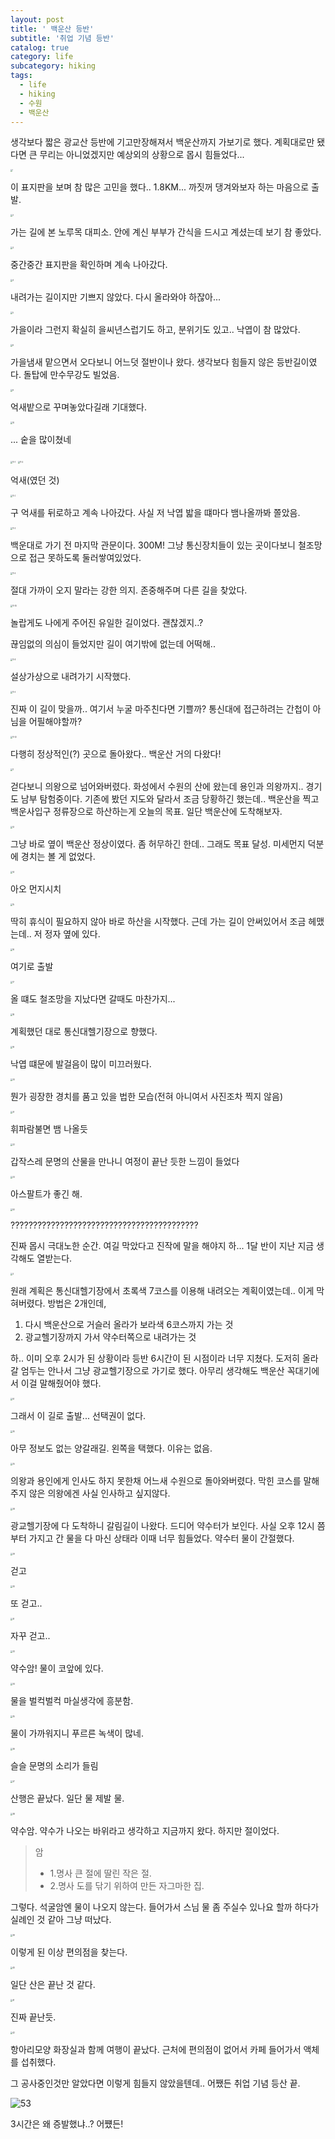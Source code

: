 ```yaml
---
layout: post
title: ' 백운산 등반'
subtitle: '취업 기념 등반'
catalog: true
category: life
subcategory: hiking
tags:
  - life
  - hiking
  - 수원
  - 백운산
---
```


생각보다 짧은 광교산 등반에 기고만장해져서 백운산까지 가보기로 했다. 계획대로만 됐다면 큰 무리는 아니었겠지만 예상외의 상황으로 몹시 힘들었다...

<img src="https://cdn.jsdelivr.net/gh/junsoopooh/junsoopooh.github.io/img/life231217/1.webp" alt="1" style="zoom: 20%;" />

이 표지판을 보며 참 많은 고민을 했다.. 1.8KM... 까짓꺼 댕겨와보자 하는 마음으로 출발.

<img src="https://cdn.jsdelivr.net/gh/junsoopooh/junsoopooh.github.io/img/life231217/2.webp" alt="2" style="zoom: 20%;" />

가는 길에 본 노루목 대피소. 안에 계신 부부가 간식을 드시고 계셨는데 보기 참 좋았다.

<img src="https://cdn.jsdelivr.net/gh/junsoopooh/junsoopooh.github.io/img/life231217/3.webp" alt="3" style="zoom: 20%;" />

중간중간 표지판을 확인하며 계속 나아갔다.

<img src="https://cdn.jsdelivr.net/gh/junsoopooh/junsoopooh.github.io/img/life231217/4.webp" alt="4" style="zoom: 20%;" />

내려가는 길이지만 기쁘지 않았다. 다시 올라와야 하잖아...

<img src="https://cdn.jsdelivr.net/gh/junsoopooh/junsoopooh.github.io/img/life231217/5.webp" alt="5" style="zoom: 20%;" />

가을이라 그런지 확실히 을씨년스럽기도 하고, 분위기도 있고.. 낙엽이 참 많았다.

<img src="https://cdn.jsdelivr.net/gh/junsoopooh/junsoopooh.github.io/img/life231217/6.webp" alt="6" style="zoom: 20%;" />

가을냄새 맡으면서 오다보니 어느덧 절반이나 왔다. 생각보다 힘들지 않은 등반길이였다. 돌탑에 만수무강도 빌었음.

<img src="https://cdn.jsdelivr.net/gh/junsoopooh/junsoopooh.github.io/img/life231217/9.webp" alt="9" style="zoom: 20%;" />

억새밭으로 꾸며놓았다길래 기대했다.

<img src="https://cdn.jsdelivr.net/gh/junsoopooh/junsoopooh.github.io/img/life231217/10.webp" alt="10" style="zoom: 20%;" />

... 숱을 많이쳤네

<img src="https://cdn.jsdelivr.net/gh/junsoopooh/junsoopooh.github.io/img/life231217/11-1.webp" alt="11-1" style="zoom: 20%;" />

<img src="https://cdn.jsdelivr.net/gh/junsoopooh/junsoopooh.github.io/img/life231217/11-2.webp" alt="11-2" style="zoom: 20%;" />

억새(였던 것)

<img src="https://cdn.jsdelivr.net/gh/junsoopooh/junsoopooh.github.io/img/life231217/11-3.webp" alt="11-3" style="zoom: 20%;" />

구 억새를 뒤로하고 계속 나아갔다. 사실 저 낙엽 밟을 떄마다 뱀나올까봐 쫄았음.

<img src="https://cdn.jsdelivr.net/gh/junsoopooh/junsoopooh.github.io/img/life231217/11-5.webp" alt="11-5" style="zoom: 20%;" />

백운대로 가기 전 마지막 관문이다. 300M! 그냥 통신장치들이 있는 곳이다보니 철조망으로 접근 못하도록 둘러쌓여있었다.

<img src="https://cdn.jsdelivr.net/gh/junsoopooh/junsoopooh.github.io/img/life231217/11-6.webp" alt="11-6" style="zoom: 20%;" />

절대 가까이 오지 말라는 강한 의지. 존중해주며 다른 길을 찾았다.

<img src="https://cdn.jsdelivr.net/gh/junsoopooh/junsoopooh.github.io/img/life231217/11-10.webp" alt="11-10" style="zoom: 20%;" />

놀랍게도 나에게 주어진 유일한 길이었다. 괜찮겠지..?

끊임없의 의심이 들었지만 길이 여기밖에 없는데 어떡해..

<img src="https://cdn.jsdelivr.net/gh/junsoopooh/junsoopooh.github.io/img/life231217/11-8.webp" alt="11-8" style="zoom: 20%;" />

설상가상으로 내려가기 시작했다.

<img src="https://cdn.jsdelivr.net/gh/junsoopooh/junsoopooh.github.io/img/life231217/11-9.webp" alt="11-9" style="zoom: 20%;" />

진짜 이 길이 맞을까.. 여기서 누굴 마주친다면 기쁠까? 통신대에 접근하려는 간첩이 아님을 어필해야할까?

<img src="https://cdn.jsdelivr.net/gh/junsoopooh/junsoopooh.github.io/img/life231217/11-12.webp" alt="11-12" style="zoom: 20%;" />

다행히 정상적인(?) 곳으로 돌아왔다.. 백운산 거의 다왔다!

<img src="https://cdn.jsdelivr.net/gh/junsoopooh/junsoopooh.github.io/img/life231217/11.webp" alt="11" style="zoom: 20%;" />

걷다보니 의왕으로 넘어와버렸다. 화성에서 수원의 산에 왔는데 용인과 의왕까지.. 경기도 남부 탐험중이다. 기존에 봤던 지도와 달라서 조금 당황하긴 했는데.. 백운산을 찍고 백운사입구 정류장으로 하산하는게 오늘의 목표. 일단 백운산에 도착해보자.

<img src="https://cdn.jsdelivr.net/gh/junsoopooh/junsoopooh.github.io/img/life231217/12.webp" alt="12" style="zoom: 20%;" />

그냥 바로 옆이 백운산 정상이였다. 좀 허무하긴 한데.. 그래도 목표 달성. 미세먼지 덕분에 경치는 볼 게 없었다.

<img src="https://cdn.jsdelivr.net/gh/junsoopooh/junsoopooh.github.io/img/life231217/14.webp" alt="14" style="zoom: 20%;" />

아오 먼지시치

<img src="https://cdn.jsdelivr.net/gh/junsoopooh/junsoopooh.github.io/img/life231217/15.webp" alt="15" style="zoom: 20%;" />

딱히 휴식이 필요하지 않아 바로 하산을 시작했다. 근데 가는 길이 안써있어서 조금 헤맸는데.. 저 정자 옆에 있다.

<img src="https://cdn.jsdelivr.net/gh/junsoopooh/junsoopooh.github.io/img/life231217/16.webp" alt="16" style="zoom: 20%;" />

여기로 출발

<img src="https://cdn.jsdelivr.net/gh/junsoopooh/junsoopooh.github.io/img/life231217/17.webp" alt="17" style="zoom: 20%;" />

올 떄도 철조망을 지났다면 갈때도 마찬가지...

<img src="https://cdn.jsdelivr.net/gh/junsoopooh/junsoopooh.github.io/img/life231217/18.webp" alt="18" style="zoom: 20%;" />

계획했던 대로 통신대헬기장으로 향했다.

<img src="https://cdn.jsdelivr.net/gh/junsoopooh/junsoopooh.github.io/img/life231217/19.webp" alt="19" style="zoom: 20%;" />

낙엽 떄문에 발걸음이 많이 미끄러웠다.

<img src="https://cdn.jsdelivr.net/gh/junsoopooh/junsoopooh.github.io/img/life231217/20.webp" alt="20" style="zoom: 20%;" />

뭔가 굉장한 경치를 품고 있을 법한 모습(전혀 아니여서 사진조차 찍지 않음)

<img src="https://cdn.jsdelivr.net/gh/junsoopooh/junsoopooh.github.io/img/life231217/21.webp" alt="21" style="zoom: 20%;" />

휘파람불면 뱀 나올듯

<img src="https://cdn.jsdelivr.net/gh/junsoopooh/junsoopooh.github.io/img/life231217/22.webp" alt="22" style="zoom: 20%;" />

갑작스레 문명의 산물을 만나니 여정이 끝난 듯한 느낌이 들었다

<img src="https://cdn.jsdelivr.net/gh/junsoopooh/junsoopooh.github.io/img/life231217/23.webp" alt="23" style="zoom: 20%;" />

아스팔트가 좋긴 해.

<img src="https://cdn.jsdelivr.net/gh/junsoopooh/junsoopooh.github.io/img/life231217/50.webp" alt="50" style="zoom: 20%;" />

??????????????????????????????????????????

진짜 몹시 극대노한 순간. 여길 막았다고 진작에 말을 해야지 하... 1달 반이 지난 지금 생각해도 열받는다.

<img src="https://cdn.jsdelivr.net/gh/junsoopooh/junsoopooh.github.io/img/log231126/3.webp" alt="3" style="zoom: 20%;" />

원래 계획은 통신대헬기장에서 초록색 7코스를 이용해 내려오는 계획이였는데.. 이게 막혀버렸다. 방법은 2개인데,

1. 다시 백운산으로 거슬러 올라가 보라색 6코스까지 가는 것
2. 광교헬기장까지 가서 약수터쪽으로 내려가는 것

하.. 이미 오후 2시가 된 상황이라 등반 6시간이 된 시점이라 너무 지쳤다. 도저히 올라갈 엄두는 안나서 그냥 광교헬기장으로 가기로 했다. 아무리 생각해도 백운산 꼭대기에서 이걸 말해줬어야 했다.

<img src="https://cdn.jsdelivr.net/gh/junsoopooh/junsoopooh.github.io/img/life231217/51.webp" alt="51" style="zoom: 20%;" />

그래서 이 길로 출발... 선택권이 없다.

<img src="https://cdn.jsdelivr.net/gh/junsoopooh/junsoopooh.github.io/img/life231217/24.webp" alt="24" style="zoom: 20%;" />

아무 정보도 없는 양갈래길. 왼쪽을 택했다. 이유는 없음.

<img src="https://cdn.jsdelivr.net/gh/junsoopooh/junsoopooh.github.io/img/life231217/25.webp" alt="25" style="zoom: 20%;" />

의왕과 용인에게 인사도 하지 못한채 어느새 수원으로 돌아와버렸다. 막힌 코스를 말해주지 않은 의왕에겐 사실 인사하고 싶지않다.

<img src="https://cdn.jsdelivr.net/gh/junsoopooh/junsoopooh.github.io/img/life231217/28.webp" alt="28" style="zoom: 20%;" />

광교헬기장에 다 도착하니 갈림길이 나왔다. 드디어 약수터가 보인다. 사실 오후 12시 쯤부터 가지고 간 물을 다 마신 상태라 이때 너무 힘들었다. 약수터 물이 간절했다.

<img src="https://cdn.jsdelivr.net/gh/junsoopooh/junsoopooh.github.io/img/life231217/29.webp" alt="29" style="zoom: 20%;" />

걷고

<img src="https://cdn.jsdelivr.net/gh/junsoopooh/junsoopooh.github.io/img/life231217/30.webp" alt="30" style="zoom: 20%;" />

또 걷고..

<img src="https://cdn.jsdelivr.net/gh/junsoopooh/junsoopooh.github.io/img/life231217/31.webp" alt="31" style="zoom: 20%;" />

자꾸 걷고..

<img src="https://cdn.jsdelivr.net/gh/junsoopooh/junsoopooh.github.io/img/life231217/33.webp" alt="33" style="zoom: 20%;" />

약수암! 물이 코앞에 있다.

<img src="https://cdn.jsdelivr.net/gh/junsoopooh/junsoopooh.github.io/img/life231217/34.webp" alt="34" style="zoom: 20%;" />

물을 벌컥벌컥 마실생각에 흥분함.

<img src="https://cdn.jsdelivr.net/gh/junsoopooh/junsoopooh.github.io/img/life231217/35.webp" alt="35" style="zoom: 20%;" />

물이 가까워지니 푸르른 녹색이 많네.

<img src="https://cdn.jsdelivr.net/gh/junsoopooh/junsoopooh.github.io/img/life231217/36.webp" alt="36" style="zoom: 20%;" />

슬슬 문명의 소리가 들림

<img src="https://cdn.jsdelivr.net/gh/junsoopooh/junsoopooh.github.io/img/life231217/37.webp" alt="37" style="zoom: 20%;" />

산행은 끝났다. 일단 물 제발 물.

<img src="https://cdn.jsdelivr.net/gh/junsoopooh/junsoopooh.github.io/img/life231217/38.webp" alt="38" style="zoom: 20%;" />

약수암. 약수가 나오는 바위라고 생각하고 지금까지 왔다. 하지만 절이었다.

> 암
>
> - 1.명사 큰 절에 딸린 작은 절.
> - 2.명사 도를 닦기 위하여 만든 자그마한 집.

그렇다. 석굴암엔 물이 나오지 않는다. 들어가서 스님 물 좀 주실수 있나요 할까 하다가 실례인 것 같아 그냥 떠났다.

<img src="https://cdn.jsdelivr.net/gh/junsoopooh/junsoopooh.github.io/img/life231217/39.webp" alt="39" style="zoom: 20%;" />

이렇게 된 이상 편의점을 찾는다.

<img src="https://cdn.jsdelivr.net/gh/junsoopooh/junsoopooh.github.io/img/life231217/40.webp" alt="40" style="zoom: 20%;" />

일단 산은 끝난 것 같다.

<img src="https://cdn.jsdelivr.net/gh/junsoopooh/junsoopooh.github.io/img/life231217/41.webp" alt="41" style="zoom: 20%;" />

진짜 끝난듯.

<img src="https://cdn.jsdelivr.net/gh/junsoopooh/junsoopooh.github.io/img/life231217/42.webp" alt="42" style="zoom: 20%;" />

항아리모양 화장실과 함께 여행이 끝났다. 근처에 편의점이 없어서 카페 들어가서 액체를 섭취했다.

그 공사중인것만 알았다면 이렇게 힘들지 않았을텐데.. 어쨌든 취업 기념 등산 끝.

<img src="https://cdn.jsdelivr.net/gh/junsoopooh/junsoopooh.github.io/img/life231217/53.webp" alt="53" />

3시간은 왜 증발했냐..? 어쩄든!
